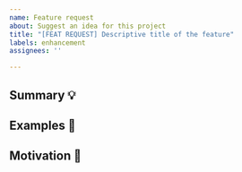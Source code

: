 ```yaml
---
name: Feature request
about: Suggest an idea for this project
title: "[FEAT REQUEST] Descriptive title of the feature"
labels: enhancement
assignees: ''

---
```


<!-- Provide a general summary of the feature in the Title above -->

<!--
  Thank you very much for contributing to devbook by creating an issue! ❤️
-->

## Summary 💡

<!-- Describe how it should work. -->

## Examples 🌈

<!--
  Provide a link to other implementations or screenshots of the expected behavior.
-->

## Motivation 🔦

<!--
  What are you trying to accomplish? How has the lack of this feature affected you?
  Providing context helps us come up with a solution that is most useful in the real world.
-->
